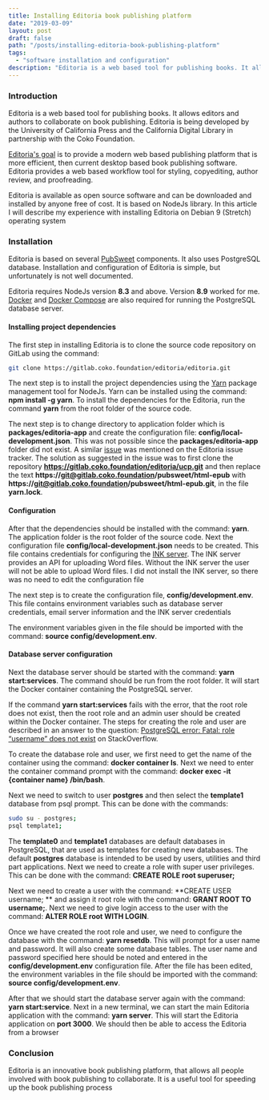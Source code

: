 ```yaml
---
title: Installing Editoria book publishing platform
date: "2019-03-09"
layout: post
draft: false
path: "/posts/installing-editoria-book-publishing-platform"
tags:
  - "software installation and configuration"
description: "Editoria is a web based tool for publishing books. It allows editors and authors to collaborate on book publishing. Editoria is being developed by the University of California Press and the California Digital Library in partnership with the Coko Foundation."
---
```


### Introduction
Editoria is a web based tool for publishing books. It allows editors and authors to collaborate on book publishing. Editoria is being developed by the University of California Press and the California Digital Library in partnership with the Coko Foundation.

[Editoria's goal](https://editoria.pub/about-us/) is to provide a modern web based publishing platform that is more efficient, then current desktop based book publishing software. Editoria provides a web based workflow tool for styling, copyediting, author review, and proofreading.

Editoria is available as open source software and can be downloaded and installed by anyone free of cost. It is based on NodeJs library.  In this article I will describe my experience with installing Editoria on Debian 9 (Stretch) operating system

### Installation
Editoria is based on several [PubSweet](https://gitlab.coko.foundation/pubsweet) components. It also uses PostgreSQL database. Installation and configuration of Editoria is simple, but unfortunately is not well documented.

Editoria requires NodeJs version **8.3** and above. Version **8.9** worked for me. [Docker](https://docs.docker.com/install/) and [Docker Compose](https://docs.docker.com/compose/install/) are also required for running the PostgreSQL database server.

#### Installing project dependencies
The first step in installing Editoria is to clone the source code repository on GitLab using the command:

```bash
git clone https://gitlab.coko.foundation/editoria/editoria.git
```

The next step is to install the project dependencies using the [Yarn](https://yarnpkg.com/en/) package management tool for NodeJs. Yarn can be installed using the command: **npm install -g yarn**. To install the dependencies for the Editoria, run the command **yarn** from the root folder of the source code.

The next step is to change directory to application folder which is **packages/editoria-app** and create the configuration file: **config/local-development.json**. This was not possible since the **packages/editoria-app** folder did not exist. A similar [issue](https://gitlab.coko.foundation/editoria/editoria/issues/238) was mentioned on the Editoria issue tracker. The solution as suggested in the issue was to first clone the repository **https://gitlab.coko.foundation/editoria/ucp.git** and then replace the text **https://git@gitlab.coko.foundation/pubsweet/html-epub** with **https://git@gitlab.coko.foundation/pubsweet/html-epub.git**, in the file **yarn.lock**.

#### Configuration
After that the dependencies should be installed with the command: **yarn**. The application folder is the root folder of the source code. Next the configuration file **config/local-development.json** needs to be created. This file contains credentials for configuring the [INK server](https://gitlab.coko.foundation/INK/ink-api). The INK server provides an API for uploading Word files. Without the INK server the user will not be able to upload Word files. I did not install the INK server, so there was no need to edit the configuration file

The next step is to create the configuration file, **config/development.env**. This file contains environment variables such as database server credentials, email server information and the INK server credentials

The environment variables given in the file should be imported with the command: **source config/development.env**.

#### Database server configuration
Next the database server should be started with the command: **yarn start:services**. The command should be run from the root folder. It will start the Docker container containing the PostgreSQL server.

If the command **yarn start:services** fails with the error, that the root role does not exist, then the root role and an admin user should be created within the Docker container. The steps for creating the role and user are described in an answer to the question: [PostgreSQL error: Fatal: role “username” does not exist](https://stackoverflow.com/a/23934693/4508593) on StackOverflow.

To create the database role and user, we first need to get the name of the container using the command: **docker container ls**. Next we need to enter the container command prompt with the command: **docker exec -it {container name} /bin/bash**.

Next we need to switch to user **postgres** and then select the **template1** database from psql prompt. This can be done with the commands:

```bash
sudo su - postgres;
psql template1;
```

The **template0** and **template1** databases are default databases in PostgreSQL, that are used as templates for creating new databases. The default **postgres** database is intended to be used by users, utilities and third part applications. Next we need to create a role with super user privileges. This can be done with the command: **CREATE ROLE root superuser;**

Next we need to create a user with the command: **CREATE USER username; ** and assign it root role with the command: **GRANT ROOT TO username;**. Next we need to give login access to the user with the command: **ALTER ROLE root WITH LOGIN**.

Once we have created the root role and user, we need to configure the database with the command: **yarn resetdb**. This will prompt for a user name and password. It will also create some database tables. The user name and password specified here should be noted and entered in the **config/development.env** configuration file. After the file has been edited, the environment variables in the file should be imported with the command: **source config/development.env**.

After that we should start the database server again with the command: **yarn start:service**. Next in a new terminal, we can start the main Editoria application with the command: **yarn server**. This will start the Editoria application on **port 3000**. We should then be able to access the Editoria from a browser

### Conclusion
Editoria is an innovative book publishing platform, that allows all people involved with book publishing to collaborate. It is a useful tool for speeding up the book publishing process
